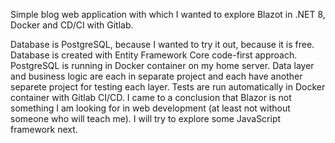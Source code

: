 Simple blog web application with which I wanted to explore Blazot in .NET 8, Docker and CD/CI with Gitlab.

Database is PostgreSQL, because I wanted to try it out, because it is free. Database is created with Entity Framework Core code-first approach. PostgreSQL is running in Docker container on my home server. 
Data layer and business logic are each in separate project and each have another separete project for testing each layer. Tests are run automatically in Docker container with Gitlab CI/CD.
I came to a conclusion that Blazor is not something I am looking for in web development (at least not without someone who will teach me). I will try to explore some JavaScript framework next.